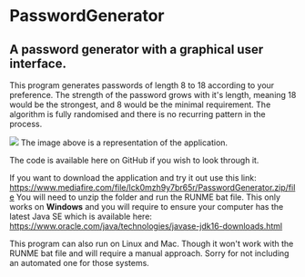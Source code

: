 # PasswordGenerator
## A password generator with a graphical user interface.

This program generates passwords of length 8 to 18 according to your preference. The strength of the password grows with it's length, meaning 18
would be the strongest, and 8 would be the minimal requirement.
The algorithm is fully randomised and there is no recurring pattern in the process.

<img src=https://i.ibb.co/hgRJf4q/example.png>
The image above is a representation of the application.

The code is available here on GitHub if you wish to look through it.

If you want to download the application and try it out use this link: https://www.mediafire.com/file/lck0mzh9y7br65r/PasswordGenerator.zip/file
You will need to unzip the folder and run the RUNME bat file. This only works on <b>Windows</b> and you will require to ensure your computer has the 
latest Java SE which is available here: https://www.oracle.com/java/technologies/javase-jdk16-downloads.html

This program can also run on Linux and Mac. Though it won't work with the RUNME bat file and will require a manual approach. Sorry for not
including an automated one for those systems.
